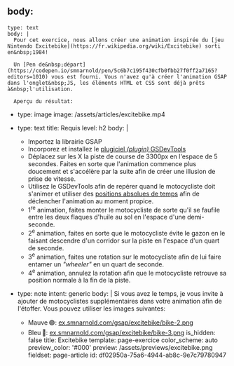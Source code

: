 body:
  -
    type: text
    body: |
      Pour cet exercice, nous allons créer une animation inspirée du [jeu Nintendo Excitebike](https://fr.wikipedia.org/wiki/Excitebike) sorti en&nbsp;1984!
      
      Un [Pen de&nbsp;départ](https://codepen.io/smnarnold/pen/5c6b7c195f430cfb0fbb27f0ff2a7165?editors=1010) vous est fourni. Vous n'avez qu'à créer l'animation GSAP dans l'onglet&nbsp;JS, les éléments HTML et CSS sont déjà prêts à&nbsp;l'utilisation.
      
      Aperçu du résultat:
  -
    type: image
    image: /assets/articles/excitebike.mp4
  -
    type: text
    title: Requis
    level: h2
    body: |
      - Importez la librairie&nbsp;GSAP
      - Incorporez et installez le [plugiciel _(plugin)_ GSDevTools](https://smnarnold.com/cours/gsap/timeline#gsdevtools)
      - Déplacez sur les X la piste de course de 3300px en l'espace de 5 secondes. Faites en sorte que l'animation commence plus doucement et s'accélère par la suite afin de créer une illusion de prise de&nbsp;vitesse.
      - Utilisez le GSDevTools afin de repérer quand le motocycliste doit s'animer et utiliser des [positions absolues de temps](https://smnarnold.com/cours/gsap/timeline#position-absolue) afin de déclencher l'animation au moment&nbsp;propice.
      - 1<sup>re</sup> animation, faites monter le motocycliste de sorte qu'il se faufile entre les deux flaques d'huile au sol en l'espace d'une&nbsp;demi-seconde.
      - 2<sup>e</sup> animation, faites en sorte que le motocycliste évite le gazon en le faisant descendre d'un corridor sur la piste en l'espace d'un quart de&nbsp;seconde.
      - 3<sup>e</sup> animation, faites une rotation sur le motocycliste afin de lui faire entamer un _"wheeler"_ en un quart de&nbsp;seconde.
      - 4<sup>e</sup> animation, annulez la rotation afin que le motocycliste retrouve sa position normale à la fin de la&nbsp;piste.
  -
    type: note
    intent: generic
    body: |
      Si vous avez le temps, je vous invite à ajouter de motocyclistes supplémentaires dans votre animation afin de l'étoffer. Vous pouvez utiliser les images&nbsp;suivantes:
      
      - Mauve&thinsp;🟣: [ex.smnarnold.com/gsap/excitebike/bike-2.png](https://ex.smnarnold.com/gsap/excitebike/bike-2.png)
      - Bleu&thinsp;🔵: [ex.smnarnold.com/gsap/excitebike/bike-3.png](https://ex.smnarnold.com/gsap/excitebike/bike-3.png)
is_hidden: false
title: Excitebike
template: page-exercice
color_scheme: auto
preview_color: '#000'
preview: /assets/previews/excitebike.png
fieldset: page-article
id: df02950a-75a6-4944-ab8c-9e7c79780947

